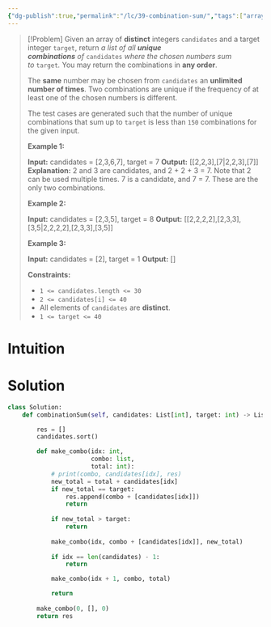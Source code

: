 ```yaml
---
{"dg-publish":true,"permalink":"/lc/39-combination-sum/","tags":["array","backtracking"]}
---
```


> [!Problem]
> Given an array of **distinct** integers `candidates` and a target integer `target`, return _a list of all **unique combinations** of_ `candidates` _where the chosen numbers sum to_ `target`_._ You may return the combinations in **any order**.
> 
> The **same** number may be chosen from `candidates` an **unlimited number of times**. Two combinations are unique if the frequency of at least one of the chosen numbers is different.
> 
> The test cases are generated such that the number of unique combinations that sum up to `target` is less than `150` combinations for the given input.
> 
> **Example 1:**
> 
> **Input:** candidates = [2,3,6,7], target = 7
> **Output:** [[2,2,3],[7\|2,2,3],[7]]
> **Explanation:**
> 2 and 3 are candidates, and 2 + 2 + 3 = 7. Note that 2 can be used multiple times.
> 7 is a candidate, and 7 = 7.
> These are the only two combinations.
> 
> **Example 2:**
> 
> **Input:** candidates = [2,3,5], target = 8
> **Output:** [[2,2,2,2],[2,3,3],[3,5\|2,2,2,2],[2,3,3],[3,5]]
> 
> **Example 3:**
> 
> **Input:** candidates = [2], target = 1
> **Output:** []
> 
> **Constraints:**
> 
> - `1 <= candidates.length <= 30`
> - `2 <= candidates[i] <= 40`
> - All elements of `candidates` are **distinct**.
> - `1 <= target <= 40`

# Intuition

# Solution
```python
class Solution:
    def combinationSum(self, candidates: List[int], target: int) -> List[List[int]]:

        res = []
        candidates.sort()

        def make_combo(idx: int,
                       combo: list,
                       total: int):
            # print(combo, candidates[idx], res)
            new_total = total + candidates[idx]
            if new_total == target:
                res.append(combo + [candidates[idx]])
                return
            
            if new_total > target:
                return
            
            make_combo(idx, combo + [candidates[idx]], new_total)
            
            if idx == len(candidates) - 1:
                return

            make_combo(idx + 1, combo, total)

            return 
        
        make_combo(0, [], 0)
        return res
```
